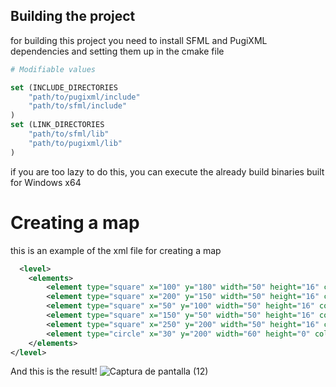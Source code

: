 ## Building the project
for building this project you need to install SFML and PugiXML dependencies and setting them up in the cmake file 
```cmake
# Modifiable values

set (INCLUDE_DIRECTORIES
    "path/to/pugixml/include"
    "path/to/sfml/include"
)
set (LINK_DIRECTORIES
    "path/to/sfml/lib"
    "path/to/pugixml/lib"
)
```
if you are too lazy to do this, you can execute the already build binaries built for Windows x64
# Creating a map
this is an example of the xml file for creating a map
``` xml
  <level>
    <elements>
        <element type="square" x="100" y="180" width="50" height="16" color="130,130,130"  />
        <element type="square" x="200" y="150" width="50" height="16" color="255,0,0"     />
        <element type="square" x="50" y="100" width="50" height="16" color="0,255,0"     />
        <element type="square" x="150" y="50" width="50" height="16" color="0,0,255"    />
        <element type="square" x="250" y="200" width="50" height="16" color="255,255,0"/>
        <element type="circle" x="30" y="200" width="60" height="0" color="0,0,255"  />
    </elements>
</level>
```
And this is the result!
![Captura de pantalla (12)](https://github.com/user-attachments/assets/b77fa078-d06e-43ed-9934-850681e0e76e)
